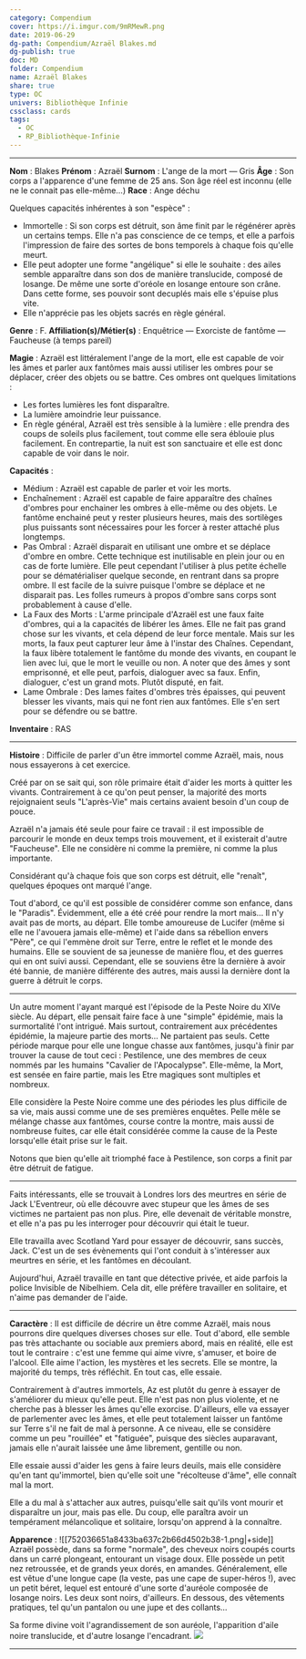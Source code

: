 ```yaml
---
category: Compendium
cover: https://i.imgur.com/9mRMewR.png
date: 2019-06-29
dg-path: Compendium/Azraël Blakes.md
dg-publish: true
doc: MD
folder: Compendium
name: Azraël Blakes
share: true
type: OC
univers: Bibliothèque Infinie
cssclass: cards
tags:
  - OC
  - RP_Bibliothèque-Infinie
---
```



---

**Nom** : Blakes
**Prénom** : Azraël
**Surnom** : L'ange de la mort — Gris
**Âge** : Son corps a l'apparence d'une femme de 25 ans. Son âge réel est inconnu (elle ne le connait pas elle-même…)
**Race** : Ange déchu

Quelques capacités inhérentes à son "espèce" :
- Immortelle : Si son corps est détruit, son âme finit par le régénérer après un certains temps. Elle n'a pas conscience de ce temps, et elle a parfois l'impression de faire des sortes de bons temporels à chaque fois qu'elle meurt.
- Elle peut adopter une forme "angélique" si elle le souhaite : des ailes semble apparaître dans son dos de manière translucide, composé de losange. De même une sorte d'oréole en losange entoure son crâne. Dans cette forme, ses pouvoir sont decuplés mais elle s'épuise plus vite.
- Elle n'apprécie pas les objets sacrés en règle général.

**Genre** : F.
**Affiliation(s)/Métier(s)** : Enquêtrice — Exorciste de fantôme — Faucheuse (à temps pareil)

**Magie** : Azraël est littéralement l'ange de la mort, elle est capable de voir les âmes et parler aux fantômes mais aussi utiliser les ombres pour se déplacer, créer des objets ou se battre. Ces ombres ont quelques limitations :

- Les fortes lumières les font disparaître.
- La lumière amoindrie leur puissance.
- En règle général, Azraël est très sensible à la lumière : elle prendra des coups de soleils plus facilement, tout comme elle sera éblouie plus facilement. En contrepartie, la nuit est son sanctuaire et elle est donc capable de voir dans le noir.

**Capacités** :

- Médium : Azraël est capable de parler et voir les morts.
- Enchaînement : Azraël est capable de faire apparaître des chaînes d'ombres pour enchainer les ombres à elle-même ou des objets. Le fantôme enchainé peut y rester plusieurs heures, mais des sortilèges plus puissants sont nécessaires pour les forcer à rester attaché plus longtemps.
- Pas Ombral : Azraël disparait en utilisant une ombre et se déplace d'ombre en ombre. Cette technique est inutilisable en plein jour ou en cas de forte lumière. Elle peut cependant l'utiliser à plus petite échelle pour se dématérialiser quelque seconde, en rentrant dans sa propre ombre. Il est facile de la suivre puisque l'ombre se déplace et ne disparait pas. Les folles rumeurs à propos d'ombre sans corps sont probablement à cause d'elle.
- La Faux des Morts : L'arme principale d'Azraël est une faux faite d'ombres, qui a la capacités de libérer les âmes. Elle ne fait pas grand chose sur les vivants, et cela dépend de leur force mentale. Mais sur les morts, la faux peut capturer leur âme à l'instar des Chaînes. Cependant, la faux libère totalement le fantôme du monde des vivants, en coupant le lien avec lui, que le mort le veuille ou non. A noter que des âmes y sont emprisonné, et elle peut, parfois, dialoguer avec sa faux. Enfin, dialoguer, c'est un grand mots. Plutôt disputé, en fait.
- Lame Ombrale : Des lames faites d'ombres très épaisses, qui peuvent blesser les vivants, mais qui ne font rien aux fantômes. Elle s'en sert pour se défendre ou se battre.

**Inventaire** : RAS

---

**Histoire** :
Difficile de parler d'un être immortel comme Azraël, mais, nous nous essayerons à cet exercice.

Créé par on se sait qui, son rôle primaire était d'aider les morts à quitter les vivants. Contrairement à ce qu'on peut penser, la majorité des morts rejoignaient seuls "L'après-Vie" mais certains avaient besoin d'un coup de pouce.

Azraël n'a jamais été seule pour faire ce travail : il est impossible de parcourir le monde en deux temps trois mouvement, et il existerait d'autre "Faucheuse". Elle ne considère ni comme la première, ni comme la plus importante.

Considérant qu'à chaque fois que son corps est détruit, elle "renaît", quelques époques ont marqué l'ange.

Tout d'abord, ce qu'il est possible de considérer comme son enfance, dans le "Paradis". Évidemment, elle a été créé pour rendre la mort mais… Il n'y avait pas de morts, au départ. Elle tombe amoureuse de Lucifer (même si elle ne l'avouera jamais elle-même) et l'aide dans sa rébellion envers "Père", ce qui l'emmène droit sur Terre, entre le reflet et le monde des humains. Elle se souvient de sa jeunesse de manière flou, et des guerres qui en ont suivi aussi. Cependant, elle se souviens être la dernière à avoir été bannie, de manière différente des autres, mais aussi la dernière dont la guerre à détruit le corps.

---

Un autre moment l'ayant marqué est l'épisode de la Peste Noire du XIVe siècle. Au départ, elle pensait faire face à une "simple" épidémie, mais la surmortalité l'ont intrigué. Mais surtout, contrairement aux précédentes épidémie, la majeure partie des morts… Ne partaient pas seuls. Cette période marque pour elle une longue chasse aux fantômes, jusqu'à finir par trouver la cause de tout ceci : Pestilence, une des membres de ceux nommés par les humains "Cavalier de l'Apocalypse". Elle-même, la Mort, est sensée en faire partie, mais les Etre magiques sont multiples et nombreux.

Elle considère la Peste Noire comme une des périodes les plus difficile de sa vie, mais aussi comme une de ses premières enquêtes. Pelle mêle se mélange chasse aux fantômes, course contre la montre, mais aussi de nombreuse fuites, car elle était considérée comme la cause de la Peste lorsqu'elle était prise sur le fait.

Notons que bien qu'elle ait triomphé face à Pestilence, son corps a finit par être détruit de fatigue.

---

Faits intéressants, elle se trouvait à Londres lors des meurtres en série de Jack L'Eventreur, où elle découvre avec stupeur que les âmes de ses victimes ne partaient pas non plus. Pire, elle devenait de véritable monstre, et elle n'a pas pu les interroger pour découvrir qui était le tueur.

Elle travailla avec Scotland Yard pour essayer de découvrir, sans succès, Jack. C'est un de ses évènements qui l'ont conduit à s'intéresser aux meurtres en série, et les fantômes en découlant. 

Aujourd'hui, Azraël travaille en tant que détective privée, et aide parfois la police Invisible de Nibelhiem. Cela dit, elle préfère travailler en solitaire, et n'aime pas demander de l'aide. 

---

**Caractère** :
Il est difficile de décrire un être comme Azraël, mais nous pourrons dire quelques diverses choses sur elle. Tout d'abord, elle semble pas très attachante ou sociable aux premiers abord, mais en réalité, elle est tout le contraire : c'est une femme qui aime vivre, s'amuser, et boire de l'alcool. Elle aime l'action, les mystères et les secrets. Elle se montre, la majorité du temps, très réfléchit. En tout cas, elle essaie.

Contrairement à d'autres immortels, Az est plutôt du genre à essayer de s'améliorer du mieux qu'elle peut. Elle n'est pas non plus violente, et ne cherche pas à blesser les âmes qu'elle exorcise. D'ailleurs, elle va essayer de parlementer avec les âmes, et elle peut totalement laisser un fantôme sur Terre s'il ne fait de mal à personne. A ce niveau, elle se considère comme un peu "rouillée" et "fatiguée", puisque des siècles auparavant, jamais elle n'aurait laissée une âme librement, gentille ou non.

Elle essaie aussi d'aider les gens à faire leurs deuils, mais elle considère qu'en tant qu'immortel, bien qu'elle soit une "récolteuse d'âme", elle connaît mal la mort.

Elle a du mal à s'attacher aux autres, puisqu'elle sait qu'ils vont mourir et disparaître un jour, mais pas elle. Du coup, elle paraîtra avoir un tempérament mélancolique et solitaire, lorsqu'on apprend à la connaître.

**Apparence** :
![[752036651a8433ba637c2b66d4502b38-1.png|+side]]
Azraël possède, dans sa forme "normale", des cheveux noirs coupés courts dans un carré plongeant, entourant un visage doux. Elle possède un petit nez retroussée, et de grands yeux dorés, en amandes. Généralement, elle est vêtue d'une longue cape (la veste, pas une cape de super-héros !), avec un petit béret, lequel est entouré d'une sorte d'auréole composée de losange noirs. Les deux sont noirs, d'ailleurs. En dessous, des vêtements pratiques, tel qu'un pantalon ou une jupe et des collants…

Sa forme divine voit l'agrandissement de son auréole, l'apparition d'aile noire translucide, et d'autre losange l'encadrant.
![](https://i.pinimg.com/564x/93/8b/1e/938b1ee2043dc5cecfa1573aee86b7b0.jpg)

---